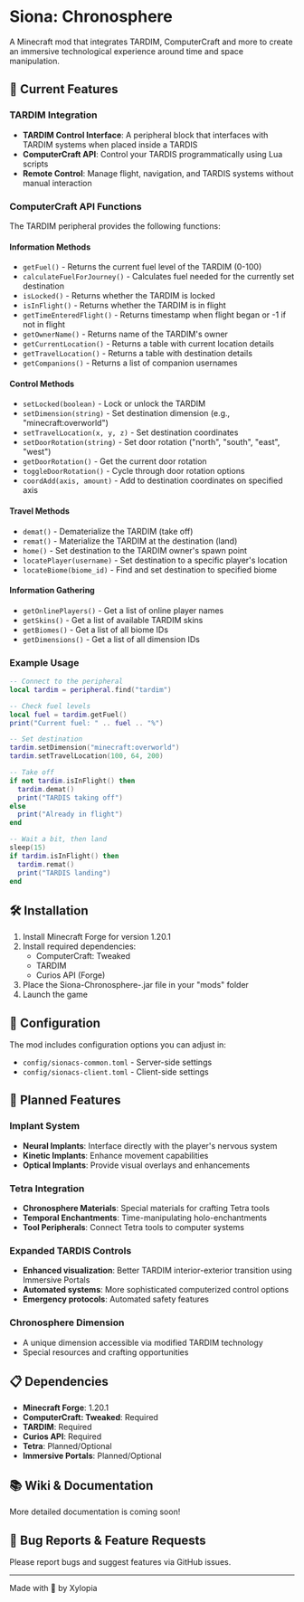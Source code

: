 # Siona: Chronosphere

A Minecraft mod that integrates TARDIM, ComputerCraft and more to create an immersive technological experience around time and space manipulation.

## 🌟 Current Features

### TARDIM Integration
- **TARDIM Control Interface**: A peripheral block that interfaces with TARDIM systems when placed inside a TARDIS
- **ComputerCraft API**: Control your TARDIS programmatically using Lua scripts
- **Remote Control**: Manage flight, navigation, and TARDIS systems without manual interaction

### ComputerCraft API Functions

The TARDIM peripheral provides the following functions:

#### Information Methods
- `getFuel()` - Returns the current fuel level of the TARDIM (0-100)
- `calculateFuelForJourney()` - Calculates fuel needed for the currently set destination
- `isLocked()` - Returns whether the TARDIM is locked
- `isInFlight()` - Returns whether the TARDIM is in flight
- `getTimeEnteredFlight()` - Returns timestamp when flight began or -1 if not in flight
- `getOwnerName()` - Returns name of the TARDIM's owner
- `getCurrentLocation()` - Returns a table with current location details
- `getTravelLocation()` - Returns a table with destination details
- `getCompanions()` - Returns a list of companion usernames

#### Control Methods
- `setLocked(boolean)` - Lock or unlock the TARDIM
- `setDimension(string)` - Set destination dimension (e.g., "minecraft:overworld")
- `setTravelLocation(x, y, z)` - Set destination coordinates
- `setDoorRotation(string)` - Set door rotation ("north", "south", "east", "west")
- `getDoorRotation()` - Get the current door rotation
- `toggleDoorRotation()` - Cycle through door rotation options
- `coordAdd(axis, amount)` - Add to destination coordinates on specified axis

#### Travel Methods
- `demat()` - Dematerialize the TARDIM (take off)
- `remat()` - Materialize the TARDIM at the destination (land)
- `home()` - Set destination to the TARDIM owner's spawn point
- `locatePlayer(username)` - Set destination to a specific player's location
- `locateBiome(biome_id)` - Find and set destination to specified biome

#### Information Gathering
- `getOnlinePlayers()` - Get a list of online player names
- `getSkins()` - Get a list of available TARDIM skins
- `getBiomes()` - Get a list of all biome IDs
- `getDimensions()` - Get a list of all dimension IDs

### Example Usage

```lua
-- Connect to the peripheral
local tardim = peripheral.find("tardim")

-- Check fuel levels
local fuel = tardim.getFuel()
print("Current fuel: " .. fuel .. "%")

-- Set destination
tardim.setDimension("minecraft:overworld")
tardim.setTravelLocation(100, 64, 200)

-- Take off
if not tardim.isInFlight() then
  tardim.demat()
  print("TARDIS taking off")
else
  print("Already in flight")
end

-- Wait a bit, then land
sleep(15)
if tardim.isInFlight() then
  tardim.remat()
  print("TARDIS landing")
end
```

## 🛠️ Installation

1. Install Minecraft Forge for version 1.20.1
2. Install required dependencies:
   - ComputerCraft: Tweaked
   - TARDIM
   - Curios API (Forge)
3. Place the Siona-Chronosphere-.jar file in your "mods" folder
4. Launch the game

## 📝 Configuration

The mod includes configuration options you can adjust in:
- `config/sionacs-common.toml` - Server-side settings
- `config/sionacs-client.toml` - Client-side settings

## 🔮 Planned Features

### Implant System
- **Neural Implants**: Interface directly with the player's nervous system
- **Kinetic Implants**: Enhance movement capabilities
- **Optical Implants**: Provide visual overlays and enhancements

### Tetra Integration
- **Chronosphere Materials**: Special materials for crafting Tetra tools
- **Temporal Enchantments**: Time-manipulating holo-enchantments
- **Tool Peripherals**: Connect Tetra tools to computer systems

### Expanded TARDIS Controls
- **Enhanced visualization**: Better TARDIM interior-exterior transition using Immersive Portals
- **Automated systems**: More sophisticated computerized control options
- **Emergency protocols**: Automated safety features

### Chronosphere Dimension
- A unique dimension accessible via modified TARDIM technology
- Special resources and crafting opportunities

## 📋 Dependencies

- **Minecraft Forge**: 1.20.1
- **ComputerCraft: Tweaked**: Required
- **TARDIM**: Required
- **Curios API**: Required
- **Tetra**: Planned/Optional
- **Immersive Portals**: Planned/Optional

## 📚 Wiki & Documentation

More detailed documentation is coming soon!

## 🐛 Bug Reports & Feature Requests

Please report bugs and suggest features via GitHub issues.

---

Made with 💙 by Xylopia
